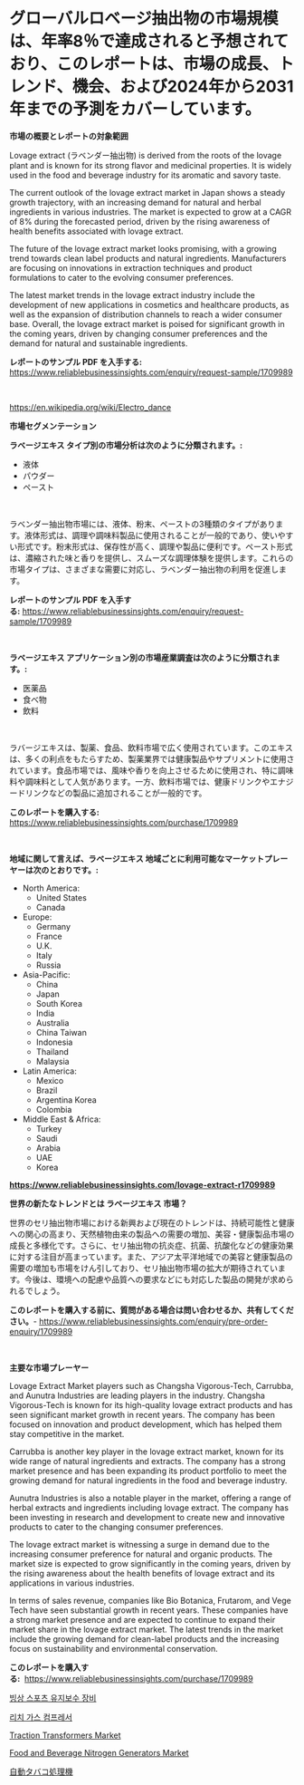 <p><h1>グローバルロベージ抽出物の市場規模は、年率8％で達成されると予想されており、このレポートは、市場の成長、トレンド、機会、および2024年から2031年までの予測をカバーしています。</h1></p><p><strong>市場の概要とレポートの対象範囲</strong></p>
<p><p>Lovage extract (ラベンダー抽出物) is derived from the roots of the lovage plant and is known for its strong flavor and medicinal properties. It is widely used in the food and beverage industry for its aromatic and savory taste.</p><p>The current outlook of the lovage extract market in Japan shows a steady growth trajectory, with an increasing demand for natural and herbal ingredients in various industries. The market is expected to grow at a CAGR of 8% during the forecasted period, driven by the rising awareness of health benefits associated with lovage extract.</p><p>The future of the lovage extract market looks promising, with a growing trend towards clean label products and natural ingredients. Manufacturers are focusing on innovations in extraction techniques and product formulations to cater to the evolving consumer preferences.</p><p>The latest market trends in the lovage extract industry include the development of new applications in cosmetics and healthcare products, as well as the expansion of distribution channels to reach a wider consumer base. Overall, the lovage extract market is poised for significant growth in the coming years, driven by changing consumer preferences and the demand for natural and sustainable ingredients.</p></p>
<p><strong>レポートのサンプル PDF を入手する:</strong> <a href="https://www.reliablebusinessinsights.com/enquiry/request-sample/1709989">https://www.reliablebusinessinsights.com/enquiry/request-sample/1709989</a></p>
<p>&nbsp;</p>
<p><a href="https://en.wikipedia.org/wiki/Electro_dance">https://en.wikipedia.org/wiki/Electro_dance</a></p>
<p><strong>市場セグメンテーション</strong></p>
<p><strong>ラベージエキス タイプ別の市場分析は次のように分類されます。:</strong></p>
<p><ul><li>液体</li><li>パウダー</li><li>ペースト</li></ul></p>
<p>&nbsp;</p>
<p><p>ラベンダー抽出物市場には、液体、粉末、ペーストの3種類のタイプがあります。液体形式は、調理や調味料製品に使用されることが一般的であり、使いやすい形式です。粉末形式は、保存性が高く、調理や製品に便利です。ペースト形式は、濃縮された味と香りを提供し、スムーズな調理体験を提供します。これらの市場タイプは、さまざまな需要に対応し、ラベンダー抽出物の利用を促進します。</p></p>
<p><strong>レポートのサンプル PDF を入手する:</strong>&nbsp;<a href="https://www.reliablebusinessinsights.com/enquiry/request-sample/1709989">https://www.reliablebusinessinsights.com/enquiry/request-sample/1709989</a></p>
<p>&nbsp;</p>
<p><strong> ラベージエキス アプリケーション別の市場産業調査は次のように分類されます。:</strong></p>
<p><ul><li>医薬品</li><li>食べ物</li><li>飲料</li></ul></p>
<p>&nbsp;</p>
<p><p>ラバージエキスは、製薬、食品、飲料市場で広く使用されています。このエキスは、多くの利点をもたらすため、製薬業界では健康製品やサプリメントに使用されています。食品市場では、風味や香りを向上させるために使用され、特に調味料や調味料として人気があります。一方、飲料市場では、健康ドリンクやエナジードリンクなどの製品に追加されることが一般的です。</p></p>
<p><strong>このレポートを購入する:</strong>&nbsp; <a href="https://www.reliablebusinessinsights.com/purchase/1709989">https://www.reliablebusinessinsights.com/purchase/1709989</a></p>
<p>&nbsp;</p>
<p><strong>地域に関して言えば、ラベージエキス 地域ごとに利用可能なマーケットプレーヤーは次のとおりです。:</strong></p>
<p><ul>
    <li>
        North America:
        <ul>
            <li>United States</li>
            <li>Canada</li>
        </ul>
    </li>
    <li>
        Europe:
        <ul>
            <li>Germany</li>
            <li>France</li>
            <li>U.K.</li>
            <li>Italy</li>
            <li>Russia</li>
        </ul>
    </li>
    <li>
        Asia-Pacific:
        <ul>
            <li>China</li>
            <li>Japan</li>
            <li>South Korea</li>
            <li>India</li>
            <li>Australia</li>
            <li>China Taiwan</li>
            <li>Indonesia</li>
            <li>Thailand</li>
            <li>Malaysia</li>
        </ul>
    </li>
    <li>
        Latin America:
        <ul>
            <li>Mexico</li>
            <li>Brazil</li>
            <li>Argentina Korea</li>
            <li>Colombia</li>
        </ul>
    </li>
    <li>
        Middle East & Africa:
        <ul>
            <li>Turkey</li>
            <li>Saudi</li>
            <li>Arabia</li>
            <li>UAE</li>
            <li>Korea</li>
        </ul>
    </li>
    </ul></p>
<p><strong><a href="https://www.reliablebusinessinsights.com/lovage-extract-r1709989">https://www.reliablebusinessinsights.com/lovage-extract-r1709989</a></strong>&nbsp;</p>
<p><strong>世界の新たなトレンドとは ラベージエキス 市場？</strong></p>
<p><p>世界のセリ抽出物市場における新興および現在のトレンドは、持続可能性と健康への関心の高まり、天然植物由来の製品への需要の増加、美容・健康製品市場の成長と多様化です。さらに、セリ抽出物の抗炎症、抗菌、抗酸化などの健康効果に対する注目が高まっています。また、アジア太平洋地域での美容と健康製品の需要の増加も市場をけん引しており、セリ抽出物市場の拡大が期待されています。今後は、環境への配慮や品質への要求などにも対応した製品の開発が求められるでしょう。</p></p>
<p><strong>このレポートを購入する前に、質問がある場合は問い合わせるか、共有してください。</strong>- <a href="https://www.reliablebusinessinsights.com/enquiry/pre-order-enquiry/1709989">https://www.reliablebusinessinsights.com/enquiry/pre-order-enquiry/1709989</a></p>
<p>&nbsp;</p>
<p><strong>主要な市場プレーヤー</strong></p>
<p><p>Lovage Extract Market players such as Changsha Vigorous-Tech, Carrubba, and Aunutra Industries are leading players in the industry. Changsha Vigorous-Tech is known for its high-quality lovage extract products and has seen significant market growth in recent years. The company has been focused on innovation and product development, which has helped them stay competitive in the market.</p><p>Carrubba is another key player in the lovage extract market, known for its wide range of natural ingredients and extracts. The company has a strong market presence and has been expanding its product portfolio to meet the growing demand for natural ingredients in the food and beverage industry.</p><p>Aunutra Industries is also a notable player in the market, offering a range of herbal extracts and ingredients including lovage extract. The company has been investing in research and development to create new and innovative products to cater to the changing consumer preferences.</p><p>The lovage extract market is witnessing a surge in demand due to the increasing consumer preference for natural and organic products. The market size is expected to grow significantly in the coming years, driven by the rising awareness about the health benefits of lovage extract and its applications in various industries.</p><p>In terms of sales revenue, companies like Bio Botanica, Frutarom, and Vege Tech have seen substantial growth in recent years. These companies have a strong market presence and are expected to continue to expand their market share in the lovage extract market. The latest trends in the market include the growing demand for clean-label products and the increasing focus on sustainability and environmental conservation.</p></p>
<p><strong>このレポートを購入する:</strong>&nbsp;&nbsp;<a href="https://www.reliablebusinessinsights.com/purchase/1709989">https://www.reliablebusinessinsights.com/purchase/1709989</a></p>
<p><p><a href="https://github.com/TrevorKruvalis5678/Market-Research-Report-List-2/blob/main/3237707181768.md">빙상 스포츠 유지보수 장비</a></p><p><a href="https://github.com/lzuwsfreyoq70/Market-Research-Report-List-2/blob/main/1398335181767.md">리치 가스 컴프레서</a></p><p><a href="https://www.linkedin.com/pulse/global-traction-transformers-market-product-type-application-hd8vc?trackingId=ZsCgSMJL13Gby9gr3%2F9j8w%3D%3D">Traction Transformers Market</a></p><p><a href="https://github.com/elizabethdagraca/Market-Research-Report-List-4/blob/main/food-and-beverage-nitrogen-generators-market.md">Food and Beverage Nitrogen Generators Market</a></p><p><a href="https://github.com/zjkmgcs938405/Market-Research-Report-List-3/blob/main/8335615167942.md">自動タバコ処理機</a></p></p>